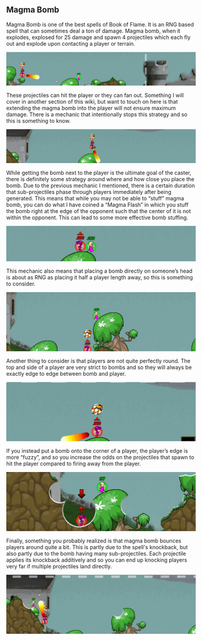 ## Magma Bomb 


Magma Bomb is one of the best spells of Book of Flame. It is an RNG based spell that can sometimes deal a ton of damage. Magma bomb, when it explodes, explosed for 25 damage and spawn 4 projectiles which each fly out and explode upon contacting a player or terrain.


![magma1](https://raw.githubusercontent.com/1IlIl/wikidata/main/flame/gifs/magmabomb1.gif)


These projectiles can hit the player or they can fan out. Something I will cover in another section of this wiki, but want to touch on here is that extending the magma bomb into the player will not ensure maximum damage. There is a mechanic that intentionally stops this strategy and so this is something to know.


![magma2](https://raw.githubusercontent.com/1IlIl/wikidata/main/flame/gifs/magmabomb2.gif)


While getting the bomb next to the player is the ultimate goal of the caster, there is definitely some strategy around where and how close you place the bomb. Due to the previous mechanic I mentioned, there is a certain duration that sub-projectiles phase through players immediately after being generated. This means that while you may not be able to “stuff” magma bomb, you can do what I have coined a “Magma Flash” in which you stuff the bomb right at the edge of the opponent such that the center of it is not within the opponent. This can lead to some more effective bomb stuffing.


![magma3](https://raw.githubusercontent.com/1IlIl/wikidata/main/flame/gifs/magmabomb3.gif)


This mechanic also means that placing a bomb directly on someone’s head is about as RNG as placing it half a player length away, so this is something to consider.


![magma4](https://raw.githubusercontent.com/1IlIl/wikidata/main/flame/gifs/magmabomb4.gif)


Another thing to consider is that players are not quite perfectly round. The top and side of a player are very strict to bombs and so they will always be exactly edge to edge between bomb and player.


![magma5](https://raw.githubusercontent.com/1IlIl/wikidata/main/flame/gifs/magmabomb5.gif)


If you instead put a bomb onto the corner of a player, the player’s edge is more “fuzzy”, and so you increase the odds on the projectiles that spawn to hit the player compared to firing away from the player.


![magma6](https://raw.githubusercontent.com/1IlIl/wikidata/main/flame/gifs/magmabomb6.gif)


Finally, something you probably realized is that magma bomb bounces players around quite a bit. This is partly due to the spell's knockback, but also partly due to the bomb having many sub-projectiles. Each projectile applies its knockback additively and so you can end up knocking players very far if multiple projectiles land directly.


![magma7](https://raw.githubusercontent.com/1IlIl/wikidata/main/flame/gifs/magmabomb7.gif)


